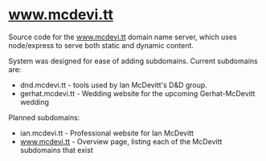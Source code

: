 # www.mcdevi.tt

Source code for the www.mcdevi.tt domain name server, which uses node/express to serve both static and dynamic content.

System was designed for ease of adding subdomains. Current subdomains are:

* dnd.mcdevi.tt - tools used by Ian McDevitt's D&D group.
* gerhat.mcdevi.tt - Wedding website for the upcoming Gerhat-McDevitt wedding

Planned subdomains:

* ian.mcdevi.tt - Professional website for Ian McDevitt
* www.mcdevi.tt - Overview page, listing each of the McDevitt subdomains that exist
